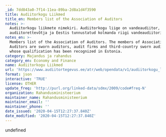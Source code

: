 ```yaml
---
_id: 7dd843a0-7f14-11ea-89ba-2d8a1d4f3590
title: Audiitorkogu Liikmed
title_en: Members list of the Association of Auditors
notes: >-
  Audiitorkogu liikmete nimekiri. Audiitorkogu liige on vandeaudiitor,
  audiitorettevõtja ja Eestis tunnustatud kolmanda riigi vandeaudiitorid.
notes_en: >-
  Members list of the Association of Auditors. The members of Association of
  Auditors are sworn auditors, audit firms and third-country sworn auditors
  whose qualification has been recognized in Estonia.
category: Majandus ja rahandus
category_en: Economy and Finance
name: Audiitorkogu Liikmed
url: 'https://www.audiitortegevus.ee/atr/web/opendata/v1/audiitorkogu_liikmed'
format: json
interactive: 'TRUE'
license: OTHER
update_freq: 'http://purl.org/linked-data/sdmx/2009/code#freq-N'
organization: Rahandusministeerium
maintainer_name: Rahandusministeerium
maintainer_email: ''
maintainer_phone: ''
date_issued: '2020-04-15T12:27:37.840Z'
date_modified: '2020-04-15T12:27:37.840Z'
---
```

undefined
